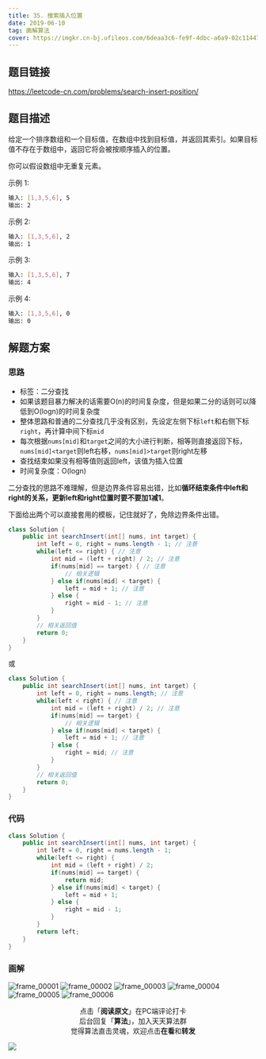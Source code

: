 ```yaml
---
title: 35. 搜索插入位置
date: 2019-06-10
tag: 画解算法
cover: https://imgkr.cn-bj.ufileos.com/6deaa3c6-fe9f-4dbc-a6a9-02c11447c774.png
---
```


## 题目链接

https://leetcode-cn.com/problems/search-insert-position/

## 题目描述

给定一个排序数组和一个目标值，在数组中找到目标值，并返回其索引。如果目标值不存在于数组中，返回它将会被按顺序插入的位置。

你可以假设数组中无重复元素。

示例 1:

```bash
输入: [1,3,5,6], 5
输出: 2
```

示例 2:

```bash
输入: [1,3,5,6], 2
输出: 1
```

示例 3:

```bash
输入: [1,3,5,6], 7
输出: 4
```

示例 4:

```bash
输入: [1,3,5,6], 0
输出: 0
```

## 解题方案

### 思路

- 标签：二分查找
- 如果该题目暴力解决的话需要O(n)的时间复杂度，但是如果二分的话则可以降低到O(logn)的时间复杂度
- 整体思路和普通的二分查找几乎没有区别，先设定左侧下标`left`和右侧下标`right`，再计算中间下标`mid`
- 每次根据`nums[mid]`和`target`之间的大小进行判断，相等则直接返回下标，`nums[mid]<target`则left右移，`nums[mid]>target`则right左移
- 查找结束如果没有相等值则返回left，该值为插入位置
- 时间复杂度：O(logn)

二分查找的思路不难理解，但是边界条件容易出错，比如**循环结束条件中left和right的关系，更新left和right位置时要不要加1减1**。

下面给出两个可以直接套用的模板，记住就好了，免除边界条件出错。

```java
class Solution {
    public int searchInsert(int[] nums, int target) {
        int left = 0, right = nums.length - 1; // 注意
        while(left <= right) { // 注意
            int mid = (left + right) / 2; // 注意
            if(nums[mid] == target) { // 注意
                // 相关逻辑
            } else if(nums[mid] < target) {
                left = mid + 1; // 注意
            } else {
                right = mid - 1; // 注意
            }
        }
        // 相关返回值
        return 0;
    }
}
```

或

```java
class Solution {
    public int searchInsert(int[] nums, int target) {
        int left = 0, right = nums.length; // 注意
        while(left < right) { // 注意
            int mid = (left + right) / 2; // 注意
            if(nums[mid] == target) {
                // 相关逻辑
            } else if(nums[mid] < target) {
                left = mid + 1; // 注意
            } else {
                right = mid; // 注意
            }
        }
        // 相关返回值
        return 0;
    }
}
```

### 代码

```java
class Solution {
    public int searchInsert(int[] nums, int target) {
        int left = 0, right = nums.length - 1;
        while(left <= right) {
            int mid = (left + right) / 2;
            if(nums[mid] == target) {
                return mid;
            } else if(nums[mid] < target) {
                left = mid + 1;
            } else {
                right = mid - 1;
            }
        }
        return left;
    }
}
```

### 画解

![frame_00001](https://imgkr.cn-bj.ufileos.com/fed37d78-5a00-4455-8879-34f595106caa.png)
![frame_00002](https://imgkr.cn-bj.ufileos.com/a5caf32b-cd9b-46ac-bc26-2fb25285e613.png)
![frame_00003](https://imgkr.cn-bj.ufileos.com/27d6b44d-d224-47b4-be14-056afe7dd684.png)
![frame_00004](https://imgkr.cn-bj.ufileos.com/9d6c54c2-4a4c-46b8-a444-bd560d9dc9a8.png)
![frame_00005](https://imgkr.cn-bj.ufileos.com/fdef82ff-b503-4e5b-b632-fd5d91f920e7.png)
![frame_00006](https://imgkr.cn-bj.ufileos.com/6deaa3c6-fe9f-4dbc-a6a9-02c11447c774.png)


<span style="display:block;text-align:center;">点击「<strong>阅读原文</strong>」在PC端评论打卡</span>
<span style="display:block;text-align:center;">后台回复「<strong>算法</strong>」，加入天天算法群</span>
<span style="display:block;text-align:center;">觉得算法直击灵魂，欢迎点击<strong>在看</strong>和<strong>转发</strong></span>

![](https://imgkr.cn-bj.ufileos.com/741c4d5c-cfb4-43d9-858b-146661b590df.gif)